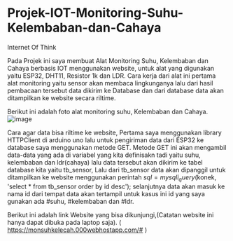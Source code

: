 # Projek-IOT-Monitoring-Suhu-Kelembaban-dan-Cahaya
Internet Of Think

Pada Projek ini saya membuat Alat Monitoring Suhu, Kelembaban dan Cahaya berbasis IOT menggunakan website, untuk alat yang digunakan yaitu ESP32, DHT11, Resistor 1k dan LDR. Cara kerja dari alat ini pertama alat monitoring yaitu sensor akan membaca lingkunganya lalu dari hasil pembacaan tersebut data dikirim ke Database dan dari database data akan ditampilkan ke website secara riltime. 

Berikut ini adalah foto alat monitoring suhu, Kelembaban dan Cahaya.
![image](https://user-images.githubusercontent.com/108654517/212224557-8c7e0974-7566-49b9-9165-d42f66d1892c.png)

Cara agar data bisa riltime ke website, Pertama saya menggunakan library HTTPClient di arduino uno lalu untuk pengiriman data dari ESP32 ke database saya menggunakan metode GET. Metode GET ini akan mengambil data-data yang ada di variabel yang kita definisakn tadi yaitu suhu, kelembaban dan ldr(cahaya) lalu data tersebut akan dikirim ke tabel database kita yaitu tb_sensor, Lalu dari tb_sensor data akan dipanggil untuk ditampilkan ke website menggunakan perintah $sql = mysqli_query($konek, 'select * from tb_sensor order by id desc'); selanjutnya data akan masuk ke nama id dari tempat data akan tertampil untuk kasus ini id yang saya gunakan ada #suhu, #kelembaban dan #ldr.

Berikut ini adalah link Website yang bisa dikunjungi,(Catatan website ini hanya dapat dibuka pada laptop saja).
( https://monsuhkelecah.000webhostapp.com/# )
